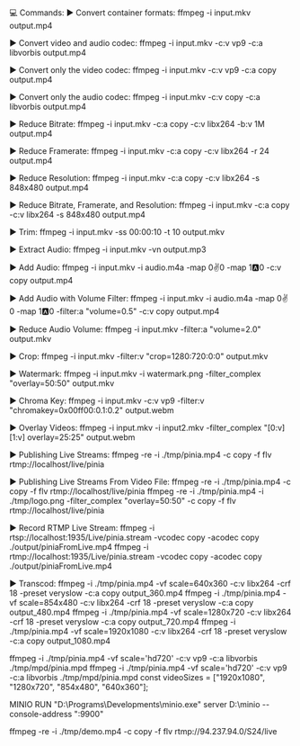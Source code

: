💻 Commands:
► Convert container formats:
ffmpeg -i input.mkv output.mp4

► Convert video and audio codec:
ffmpeg -i input.mkv -c:v vp9 -c:a libvorbis output.mp4

► Convert only the video codec:
ffmpeg -i input.mkv -c:v vp9 -c:a copy output.mp4

► Convert only the audio codec:
ffmpeg -i input.mkv -c:v copy -c:a libvorbis output.mp4

► Reduce Bitrate:
ffmpeg -i input.mkv -c:a copy -c:v libx264 -b:v 1M output.mp4

► Reduce Framerate:
ffmpeg -i input.mkv -c:a copy -c:v libx264 -r 24 output.mp4

► Reduce Resolution:
ffmpeg -i input.mkv -c:a copy -c:v libx264 -s 848x480 output.mp4

► Reduce Bitrate, Framerate, and Resolution:
ffmpeg -i input.mkv -c:a copy -c:v libx264 -s 848x480 output.mp4

► Trim:
ffmpeg -i input.mkv -ss 00:00:10 -t 10 output.mkv

► Extract Audio:
ffmpeg -i input.mkv -vn output.mp3

► Add Audio:
ffmpeg -i input.mkv -i audio.m4a -map 0:v:0 -map 1:a:0 -c:v copy output.mp4

► Add Audio with Volume Filter:
ffmpeg -i input.mkv -i audio.m4a -map 0:v:0 -map 1:a:0 -filter:a "volume=0.5" -c:v copy output.mp4

► Reduce Audio Volume:
ffmpeg -i input.mkv -filter:a "volume=2.0" output.mkv

► Crop:
ffmpeg -i input.mkv -filter:v "crop=1280:720:0:0" output.mkv

► Watermark:
ffmpeg -i input.mkv -i watermark.png -filter_complex "overlay=50:50" output.mkv

► Chroma Key:
ffmpeg -i input.mkv -c:v vp9 -filter:v "chromakey=0x00ff00:0.1:0.2" output.webm

► Overlay Videos:
ffmpeg -i input.mkv -i input2.mkv -filter_complex "[0:v][1:v] overlay=25:25" output.webm

► Publishing Live Streams:
ffmpeg -re -i ./tmp/pinia.mp4 -c copy -f flv rtmp://localhost/live/pinia

► Publishing Live Streams From Video File:
ffmpeg -re -i ./tmp/pinia.mp4 -c copy -f flv rtmp://localhost/live/pinia
ffmpeg -re -i ./tmp/pinia.mp4 -i ./tmp/logo.png -filter_complex "overlay=50:50" -c copy -f flv rtmp://localhost/live/pinia

► Record RTMP Live Stream:
ffmpeg -i rtsp://localhost:1935/Live/pinia.stream  -vcodec copy -acodec copy ./output/piniaFromLive.mp4
ffmpeg -i rtmp://localhost:1935/Live/pinia.stream  -vcodec copy -acodec copy ./output/piniaFromLive.mp4

► Transcod:
ffmpeg -i ./tmp/pinia.mp4 -vf scale=640x360 -c:v libx264 -crf 18 -preset veryslow -c:a copy output_360.mp4
ffmpeg -i ./tmp/pinia.mp4 -vf scale=854x480 -c:v libx264 -crf 18 -preset veryslow -c:a copy output_480.mp4
ffmpeg -i ./tmp/pinia.mp4 -vf scale=1280x720 -c:v libx264 -crf 18 -preset veryslow -c:a copy output_720.mp4
ffmpeg -i ./tmp/pinia.mp4 -vf scale=1920x1080 -c:v libx264 -crf 18 -preset veryslow -c:a copy output_1080.mp4

ffmpeg -i ./tmp/pinia.mp4 -vf scale='hd720' -c:v vp9 -c:a libvorbis ./tmp/mpd/pinia.mpd
ffmpeg -i ./tmp/pinia.mp4 -vf scale='hd720' -c:v vp9 -c:a libvorbis ./tmp/mpd/pinia.mpd
const  videoSizes  = ["1920x1080", "1280x720",   "854x480", "640x360"];

MINIO RUN
"D:\Programs\Developments\minio.exe" server D:\minio --console-address ":9900"

ffmpeg -re -i ./tmp/demo.mp4 -c copy -f flv rtmp://94.237.94.0/S24/live